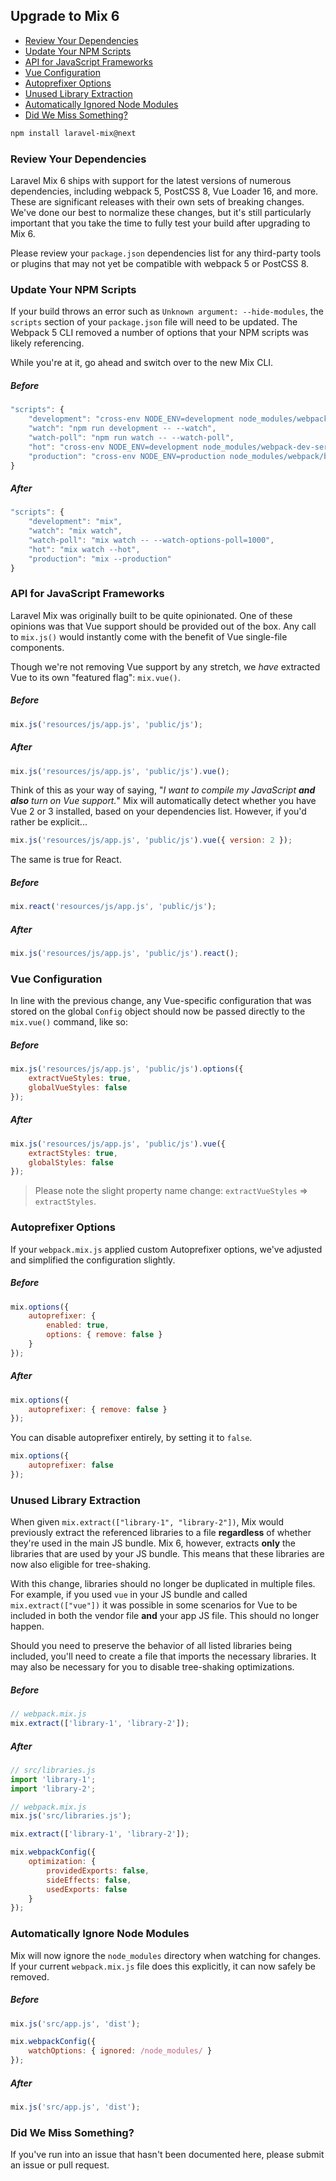 ## Upgrade to Mix 6

-   [Review Your Dependencies](#review-your-dependencies)
-   [Update Your NPM Scripts](#update-your-npm-scripts)
-   [API for JavaScript Frameworks](#api-for-javascript-frameworks)
-   [Vue Configuration](#vue-configuration)
-   [Autoprefixer Options](#autoprefixer-options)
-   [Unused Library Extraction](#unused-library-extraction)
-   [Automatically Ignored Node Modules](#automatically-ignore-node-modules)
-   [Did We Miss Something?](#did-we-miss-something)

```bash
npm install laravel-mix@next
```

### Review Your Dependencies

Laravel Mix 6 ships with support for the latest versions of numerous dependencies, including webpack 5, PostCSS 8, Vue Loader 16, and more.
These are significant releases with their own sets of breaking changes. We've done our best to normalize these changes, but it's still particularly important that you take the time to fully test your build after upgrading to Mix 6.

Please review your `package.json` dependencies list for any third-party tools or plugins that may not yet be compatible with webpack 5 or PostCSS 8.

### Update Your NPM Scripts

If your build throws an error such as `Unknown argument: --hide-modules`, the `scripts` section of your `package.json` file will need to be updated. The Webpack 5 CLI removed a number of options that your NPM scripts was likely referencing. 

While you're at it, go ahead and switch over to the new Mix CLI.

##### Before

```js
"scripts": {
    "development": "cross-env NODE_ENV=development node_modules/webpack/bin/webpack.js --progress --hide-modules --config=node_modules/laravel-mix/setup/webpack.config.js",
    "watch": "npm run development -- --watch",
    "watch-poll": "npm run watch -- --watch-poll",
    "hot": "cross-env NODE_ENV=development node_modules/webpack-dev-server/bin/webpack-dev-server.js --inline --hot --disable-host-check --config=node_modules/laravel-mix/setup/webpack.config.js",
    "production": "cross-env NODE_ENV=production node_modules/webpack/bin/webpack.js --no-progress --hide-modules --config=node_modules/laravel-mix/setup/webpack.config.js"
}
```

##### After

```js
"scripts": {
    "development": "mix",
    "watch": "mix watch",
    "watch-poll": "mix watch -- --watch-options-poll=1000",
    "hot": "mix watch --hot",
    "production": "mix --production"
}
```

### API for JavaScript Frameworks

Laravel Mix was originally built to be quite opinionated. One of these opinions was that Vue support should be provided out
of the box. Any call to `mix.js()` would instantly come with the benefit of Vue single-file components.

Though we're not removing Vue support by any stretch, we _have_ extracted Vue to its own "featured flag": `mix.vue()`.

##### Before

```js
mix.js('resources/js/app.js', 'public/js');
```

##### After

```js
mix.js('resources/js/app.js', 'public/js').vue();
```

Think of this as your way of saying, "_I want to compile my JavaScript **and also** turn on Vue support._" Mix will automatically detect whether you have Vue 2 or 3 installed, based on your dependencies list.
However, if you'd rather be explicit...

```js
mix.js('resources/js/app.js', 'public/js').vue({ version: 2 });
```

The same is true for React.

##### Before

```js
mix.react('resources/js/app.js', 'public/js');
```

##### After

```js
mix.js('resources/js/app.js', 'public/js').react();
```

### Vue Configuration

In line with the previous change, any Vue-specific configuration that was stored on the global `Config` object should now
be passed directly to the `mix.vue()` command, like so:

##### Before

```js
mix.js('resources/js/app.js', 'public/js').options({
    extractVueStyles: true,
    globalVueStyles: false
});
```

##### After

```js
mix.js('resources/js/app.js', 'public/js').vue({
    extractStyles: true,
    globalStyles: false
});
```

> Please note the slight property name change: `extractVueStyles` => `extractStyles`.

### Autoprefixer Options

If your `webpack.mix.js` applied custom Autoprefixer options, we've adjusted and simplified the configuration slightly.

##### Before

```js
mix.options({
    autoprefixer: {
        enabled: true,
        options: { remove: false }
    }
});
```

##### After

```js
mix.options({
    autoprefixer: { remove: false }
});
```

You can disable autoprefixer entirely, by setting it to `false`.

```js
mix.options({
    autoprefixer: false
});
```

### Unused Library Extraction

When given `mix.extract(["library-1", "library-2"])`, Mix would previously extract the referenced libraries to a file **regardless** of whether they're used in the main JS bundle.
Mix 6, however, extracts **only** the libraries that are used by your JS bundle. This means that these libraries are now also eligible for tree-shaking.

With this change, libraries should no longer be duplicated in multiple files. For example, if you used `vue` in your JS bundle and called `mix.extract(["vue"])` it was possible in some scenarios for Vue to be included in both the vendor file **and** your app JS file. This should no longer happen.

Should you need to preserve the behavior of all listed libraries being included, you'll need to create a file that imports the necessary libraries. It may also be necessary for you to disable tree-shaking optimizations.

##### Before

```js
// webpack.mix.js
mix.extract(['library-1', 'library-2']);
```

##### After

```js
// src/libraries.js
import 'library-1';
import 'library-2';

// webpack.mix.js
mix.js('src/libraries.js');

mix.extract(['library-1', 'library-2']);

mix.webpackConfig({
    optimization: {
        providedExports: false,
        sideEffects: false,
        usedExports: false
    }
});
```

### Automatically Ignore Node Modules

Mix will now ignore the `node_modules` directory when watching for changes. If your current `webpack.mix.js` file does this explicitly, it can now safely be removed.

##### Before

```js
mix.js('src/app.js', 'dist');

mix.webpackConfig({
    watchOptions: { ignored: /node_modules/ }
});
```

##### After

```js
mix.js('src/app.js', 'dist');
```

### Did We Miss Something?

If you've run into an issue that hasn't been documented here, please submit an issue or pull request.
